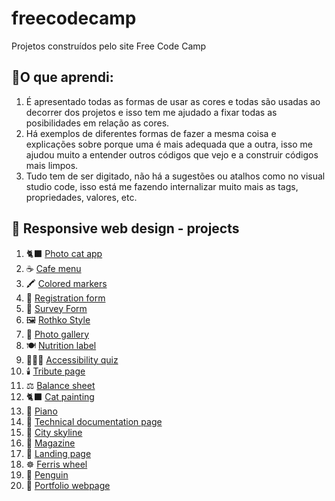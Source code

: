 # freecodecamp
Projetos construídos pelo site Free Code Camp

## 🧠O que aprendi:
1. É apresentado todas as formas de usar as cores e todas são usadas ao decorrer dos projetos e isso tem me ajudado a fixar todas as posibilidades em relação as cores.
1. Há exemplos de diferentes formas de fazer a mesma coisa e explicações sobre porque uma é mais adequada que a outra, isso me ajudou muito a entender outros códigos que vejo e a construir códigos mais limpos.
2. Tudo tem de ser digitado, não há a sugestões ou atalhos como no visual studio code, isso está me fazendo internalizar muito mais as tags, propriedades, valores, etc.

## 🎨 Responsive web design - projects
1. 🐈‍⬛ [Photo cat app](01_photo_cat_app)
2. ☕ [Cafe menu](02_cafe_menu)
3. 🖍️ [Colored markers](03_colored_markers)
4. 📄 [Registration form](04_registration_form)
5. 🔎 [Survey Form](05_survey_form)
6. 🖼️ [Rothko Style](06_rothko_style)
7. 📱 [Photo gallery](07_photo_gallery)
8. 🍽️ [Nutrition label](08_nutrition_label)
9. 🧑🏻‍🦯 [Accessibility quiz](09_accessibility_quiz)
10. 🕯️ [Tribute page](10_tribute_page)
11. ⚖️ [Balance sheet](11_balance_sheet)
12. 🐈‍⬛ [Cat painting](12_cat_painting)
13. 🎹 [Piano](13_piano)
14. 📑 [Technical documentation page](14_technical_documentation_page)
15. 🌃 [City skyline](15_city_stkyline)
16. 📰 [Magazine](16_magazine)
17. 🛒 [Landing page](17_landing_page)
18. ☸️ [Ferris wheel](18_ferris_wheel)
19. 🐧 [Penguin](19_penguin)
20. 👤 [Portfolio webpage](20_portfolio_webpage)
